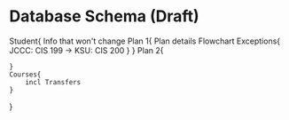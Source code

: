 # Database Schema (Draft)

Student{
	Info that won't change
	Plan 1{
		Plan details
		Flowchart
		Exceptions{
			JCCC: CIS 199 -> KSU: CIS 200
		}
	}
	Plan 2{

	}
	Courses{
		incl Transfers
	}
}